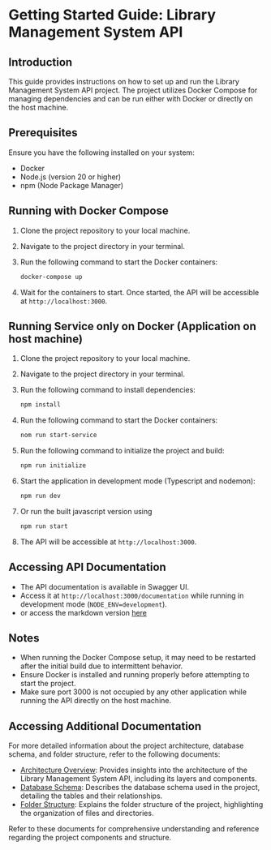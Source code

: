 # Getting Started Guide: Library Management System API

## Introduction

This guide provides instructions on how to set up and run the Library Management System API project. The project utilizes Docker Compose for managing dependencies and can be run either with Docker or directly on the host machine.

## Prerequisites

Ensure you have the following installed on your system:

-   Docker
-   Node.js (version 20 or higher)
-   npm (Node Package Manager)

## Running with Docker Compose

1. Clone the project repository to your local machine.
2. Navigate to the project directory in your terminal.
3. Run the following command to start the Docker containers:

    ```bash
    docker-compose up
    ```

4. Wait for the containers to start. Once started, the API will be accessible at `http://localhost:3000`.

## Running Service only on Docker (Application on host machine)

1. Clone the project repository to your local machine.
2. Navigate to the project directory in your terminal.
3. Run the following command to install dependencies:
    ```bash
    npm install
    ```
4. Run the following command to start the Docker containers:

    ```bash
    nom run start-service
    ```

5. Run the following command to initialize the project and build:
    ```bash
    npm run initialize
    ```
6. Start the application in development mode (Typescript and nodemon):
    ```bash
    npm run dev
    ```
7. Or run the built javascript version using
    ```bash
    npm run start
    ```
8. The API will be accessible at `http://localhost:3000`.

## Accessing API Documentation

-   The API documentation is available in Swagger UI.
-   Access it at `http://localhost:3000/documentation` while running in development mode (`NODE_ENV=development`).
-   or access the markdown version [here](./docs/api-docs.md)

## Notes

-   When running the Docker Compose setup, it may need to be restarted after the initial build due to intermittent behavior.
-   Ensure Docker is installed and running properly before attempting to start the project.
-   Make sure port 3000 is not occupied by any other application while running the API directly on the host machine.


## Accessing Additional Documentation

For more detailed information about the project architecture, database schema, and folder structure, refer to the following documents:

-   [Architecture Overview](./docs/architecture.md): Provides insights into the architecture of the Library Management System API, including its layers and components.
-   [Database Schema](./docs/db.md): Describes the database schema used in the project, detailing the tables and their relationships.
-   [Folder Structure](./docs/structure.ms): Explains the folder structure of the project, highlighting the organization of files and directories.


Refer to these documents for comprehensive understanding and reference regarding the project components and structure.

